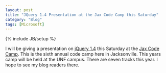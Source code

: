 ```yaml
---
layout: post
title: "JQuery 1.4 Presentation at the Jax Code Camp this Saturday"
category: "Blog"
tags: [Microsoft]
---
```

{% include JB/setup %}

I will be giving a presentation on [jQuery 1.4](http://www.jaxcodecamp.com/Agenda.aspx/Sessions "JQuery 1.4") this Saturday at the [Jax Code Camp](http://www.jaxcodecamp.com "Jax Code Camp"). This is the sixth annual code camp here in Jacksonville. This years camp will be held at the UNF campus. There are seven tracks this year. I hope to see my blog readers there.